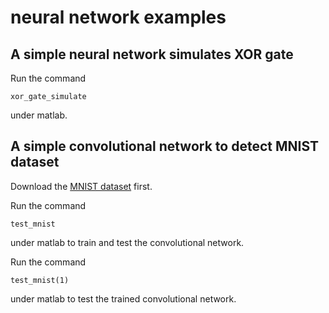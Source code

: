 # neural network examples

## A simple neural network simulates XOR gate

Run the command
```
xor_gate_simulate
```
under matlab.

## A simple convolutional network to detect MNIST dataset
Download the [MNIST dataset](http://yann.lecun.com/exdb/mnist/) first.

Run the command
```
test_mnist
```
under matlab to train and test the convolutional network.

Run the command
```
test_mnist(1)
```
under matlab to test the trained convolutional network.

